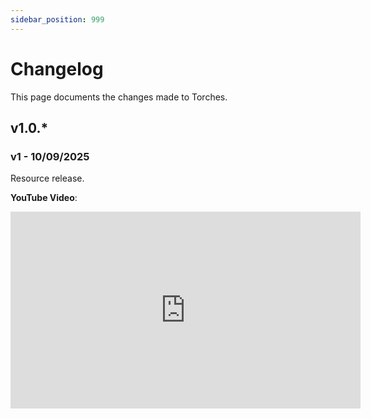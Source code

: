 ```yaml
---
sidebar_position: 999
---
```


# Changelog

This page documents the changes made to Torches.

## v1.0.\*

### v1 - 10/09/2025
Resource release.

**YouTube Video**:
<iframe width="560" height="315" src="https://www.youtube.com/embed/aR8QT05UrMQ?si=SnQqYDKowGBkGMkh" title="YouTube video player" frameborder="0" allow="accelerometer; autoplay; clipboard-write; encrypted-media; gyroscope; picture-in-picture; web-share" referrerpolicy="strict-origin-when-cross-origin" allowfullscreen></iframe>
